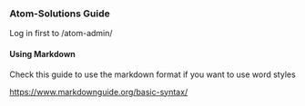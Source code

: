 ### Atom-Solutions Guide

Log in first to /atom-admin/

#### Using Markdown

Check this guide to use the markdown format if you want to use word styles

https://www.markdownguide.org/basic-syntax/
